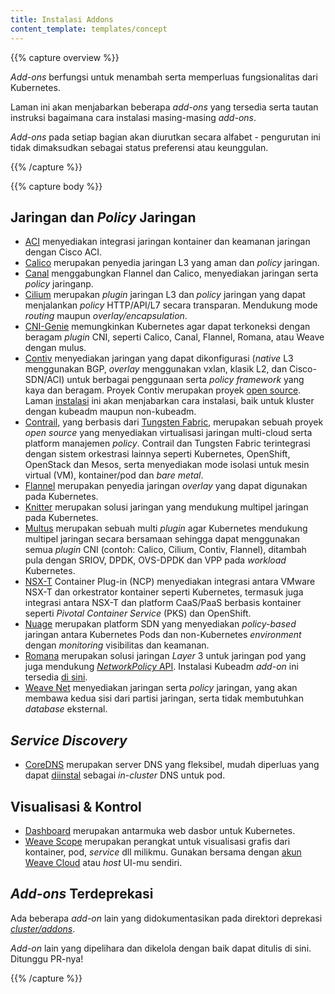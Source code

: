 ```yaml
---
title: Instalasi Addons
content_template: templates/concept
---
```


{{% capture overview %}}


*Add-ons* berfungsi untuk menambah serta memperluas fungsionalitas dari Kubernetes.

Laman ini akan menjabarkan beberapa *add-ons* yang tersedia serta tautan instruksi bagaimana cara instalasi masing-masing *add-ons*.

*Add-ons* pada setiap bagian akan diurutkan secara alfabet - pengurutan ini tidak dimaksudkan sebagai status preferensi atau keunggulan.

{{% /capture %}}


{{% capture body %}}

## Jaringan dan *Policy* Jaringan


* [ACI](https://www.github.com/noironetworks/aci-containers) menyediakan integrasi jaringan kontainer dan keamanan jaringan dengan Cisco ACI.
* [Calico](https://docs.projectcalico.org/latest/getting-started/kubernetes/) merupakan penyedia jaringan L3 yang aman dan *policy* jaringan.
* [Canal](https://github.com/tigera/canal/tree/master/k8s-install) menggabungkan Flannel dan Calico, menyediakan jaringan serta *policy* jaringanp.
* [Cilium](https://github.com/cilium/cilium) merupakan *plugin* jaringan L3 dan *policy* jaringan yang dapat menjalankan *policy* HTTP/API/L7 secara transparan. Mendukung mode *routing* maupun *overlay/encapsulation*.
* [CNI-Genie](https://github.com/Huawei-PaaS/CNI-Genie) memungkinkan Kubernetes agar dapat terkoneksi dengan beragam *plugin* CNI, seperti Calico, Canal, Flannel, Romana, atau Weave dengan mulus.
* [Contiv](http://contiv.github.io) menyediakan jaringan yang dapat dikonfigurasi (*native* L3 menggunakan BGP, *overlay* menggunakan vxlan, klasik L2, dan Cisco-SDN/ACI) untuk berbagai penggunaan serta *policy framework* yang kaya dan beragam. Proyek Contiv merupakan proyek [open source](http://github.com/contiv). Laman [instalasi](http://github.com/contiv/install) ini akan menjabarkan cara instalasi, baik untuk kluster dengan kubeadm maupun non-kubeadm.
* [Contrail](http://www.juniper.net/us/en/products-services/sdn/contrail/contrail-networking/), yang berbasis dari [Tungsten Fabric](https://tungsten.io), merupakan sebuah proyek *open source* yang menyediakan virtualisasi jaringan multi-cloud serta platform manajemen *policy*. Contrail dan Tungsten Fabric terintegrasi dengan sistem orkestrasi lainnya seperti Kubernetes, OpenShift, OpenStack dan Mesos, serta menyediakan mode isolasi untuk mesin virtual (VM), kontainer/pod dan *bare metal*.
* [Flannel](https://github.com/coreos/flannel/blob/master/Documentation/kubernetes.md) merupakan penyedia jaringan *overlay* yang dapat digunakan pada Kubernetes.
* [Knitter](https://github.com/ZTE/Knitter/) merupakan solusi jaringan yang mendukung multipel jaringan pada Kubernetes.
* [Multus](https://github.com/Intel-Corp/multus-cni) merupakan sebuah multi *plugin* agar Kubernetes mendukung multipel jaringan secara bersamaan sehingga dapat menggunakan semua *plugin* CNI (contoh: Calico, Cilium, Contiv, Flannel), ditambah pula dengan SRIOV, DPDK, OVS-DPDK dan VPP pada *workload* Kubernetes.
* [NSX-T](https://docs.vmware.com/en/VMware-NSX-T/2.0/nsxt_20_ncp_kubernetes.pdf) Container Plug-in (NCP) menyediakan integrasi antara VMware NSX-T dan orkestrator kontainer seperti Kubernetes, termasuk juga integrasi antara NSX-T dan platform CaaS/PaaS berbasis kontainer seperti *Pivotal Container Service* (PKS) dan OpenShift.
* [Nuage](https://github.com/nuagenetworks/nuage-kubernetes/blob/v5.1.1-1/docs/kubernetes-1-installation.rst) merupakan platform SDN yang menyediakan *policy-based* jaringan antara Kubernetes Pods dan non-Kubernetes *environment* dengan *monitoring* visibilitas dan keamanan.
* [Romana](http://romana.io) merupakan solusi jaringan  *Layer* 3 untuk jaringan pod yang juga mendukung [*NetworkPolicy* API](/docs/concepts/services-networking/network-policies/). Instalasi Kubeadm *add-on* ini tersedia [di sini](https://github.com/romana/romana/tree/master/containerize).
* [Weave Net](https://www.weave.works/docs/net/latest/kube-addon/) menyediakan jaringan serta *policy* jaringan, yang akan membawa kedua sisi dari partisi jaringan, serta tidak membutuhkan *database* eksternal.

## _Service Discovery_

* [CoreDNS](https://coredns.io) merupakan server DNS yang fleksibel, mudah diperluas yang dapat [diinstal](https://github.com/coredns/deployment/tree/master/kubernetes) sebagai *in-cluster* DNS untuk pod.

## Visualisasi &amp; Kontrol

* [Dashboard](https://github.com/kubernetes/dashboard#kubernetes-dashboard) merupakan antarmuka web dasbor untuk Kubernetes.
* [Weave Scope](https://www.weave.works/documentation/scope-latest-installing/#k8s) merupakan perangkat untuk visualisasi grafis dari kontainer, pod, *service* dll milikmu. Gunakan bersama dengan [akun Weave Cloud](https://cloud.weave.works/) atau *host* UI-mu sendiri.

## *Add-ons* Terdeprekasi

Ada beberapa *add-on* lain yang didokumentasikan pada direktori deprekasi [*cluster/addons*](https://git.k8s.io/kubernetes/cluster/addons).

*Add-on* lain yang dipelihara dan dikelola dengan baik dapat ditulis di sini. Ditunggu PR-nya!

{{% /capture %}}
